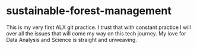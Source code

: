 # sustainable-forest-management
This is my very first ALX git practice.
I trust that with constant practice I will over all the issues that will come my way on this tech journey. My love for Data Analysis and Science is straight and unweaving. 
